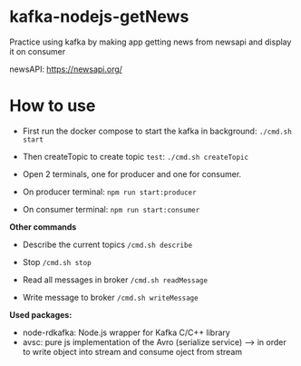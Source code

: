 # kafka-nodejs-getNews
Practice using kafka by making app getting news from newsapi and display it on consumer

newsAPI: https://newsapi.org/ 

# How to use
- First run the docker compose to start the kafka in background: ``./cmd.sh start``
- Then createTopic to create topic ``test``: ``./cmd.sh createTopic``
- Open 2 terminals, one for producer and one for consumer. 

- On producer terminal: 
``npm run start:producer``

- On consumer terminal: 
``npm run start:consumer``


**Other commands**

- Describe the current topics 
``/cmd.sh describe `` 

- Stop 
``/cmd.sh stop``

- Read all messages in broker 
``/cmd.sh readMessage `` 

- Write message to broker 
``/cmd.sh writeMessage `` 

**Used packages:**
- node-rdkafka:  Node.js wrapper for Kafka C/C++ library 
- avsc: pure js implementation of the Avro (serialize service) --> in order to write object into stream and consume oject from stream

